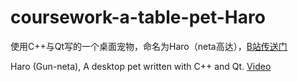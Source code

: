 # coursework-a-table-pet-Haro

使用C++与Qt写的一个桌面宠物，命名为Haro（neta高达），[B站传送门](https://www.bilibili.com/video/BV1Zv4y117Xt)

Haro (Gun-neta), A desktop pet written with C++ and Qt. [Video](https://www.bilibili.com/video/BV1Zv4y117Xt)
